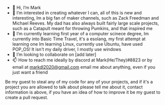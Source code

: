 - 👋 Hi, I’m Mark
- 👀 I’m interested in creating whatever I can, all of this is new and interesting, Im a big fan of maker channels, such as Zack Freedman and Michael Reeves.
      My dad has also always built fairly large scale projects, such as a Catapult meant for throwing Pumkins, and that inspired me
- 🌱 I’m currently learning first year of a computer scinece degree, 
      Im currently into Basic Time Travel, it's a esolang, my first attempt at learning one
      Im learning Linux, currently use Ubuntu, have used POP_OS! It isn't my daily driver, I mostly use windows
- 💞️ I’m looking to collaborate on [add later]
- 📫 How to reach me ideally by discord at Mark(He/They)#8823 or by email at markdl2020@gmail.com email me about anything, even if you just want a friend

Be my guest to steal any of my code for any of your projects, and if it's a project you are allowed to talk about please tell me about it, contact information is above, if you have an idea of how to improve it be my guest to create a pull request.

<!---
markl12s/markl12s is a ✨ special ✨ repository because its `README.md` (this file) appears on your GitHub profile.
You can click the Preview link to take a look at your changes.
--->
